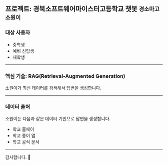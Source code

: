 ## 프로젝트: 경북소프트웨어마이스터고등학교 챗봇 `경소마고 소원이`

### 대상 사용자

- 중학생
- 예비 신입생
- 재학생

---

### 핵심 기술: RAG(Retrieval-Augmented Generation)

소원이가 최신 데이터를 검색해서 답변을 생성합니다.

---

### 데이터 출처

소원이는 다음과 같은 데이터 기반으로 답변을 생성합니다.
* 학교 홈페이
* 학교 종이 앱
* 학교 공식 문서

---

감사합니다. 🤯